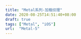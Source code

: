 ```yaml
---
title: "Metal系列-加载纹理"
date: 2020-08-25T14:51:40+08:00
draft: true
tags: ["Metal", "iOS"]
url:  "Metal-5"
---
```


